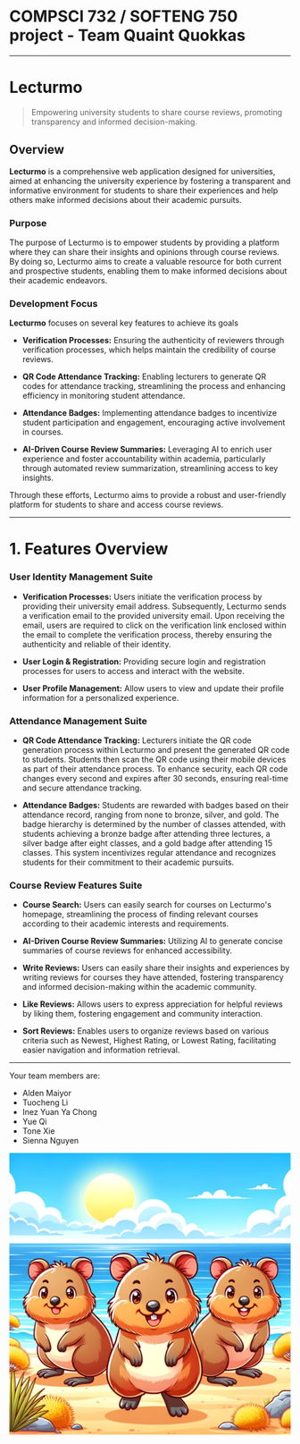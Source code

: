 # COMPSCI 732 / SOFTENG 750 project - Team Quaint Quokkas

---

# **Lecturmo** 
>Empowering university students to share course reviews, promoting transparency and informed decision-making.

## Overview
<b>Lecturmo</b> is a comprehensive web application designed for universities, aimed at enhancing the university experience by fostering a transparent and informative environment for students to share their experiences and help others make informed decisions about their academic pursuits.

### Purpose
The purpose of Lecturmo is to empower students by providing a platform where they can share their insights and opinions through course reviews. By doing so, Lecturmo aims to create a valuable resource for both current and prospective students, enabling them to make informed decisions about their academic endeavors.

### Development Focus
<b>Lecturmo</b> focuses on several key features to achieve its goals

- **Verification Processes:** Ensuring the authenticity of reviewers through verification processes, which helps maintain the credibility of course reviews.

- **QR Code Attendance Tracking:** Enabling lecturers to generate QR codes for attendance tracking, streamlining the process and enhancing efficiency in monitoring student attendance.

- **Attendance Badges:** Implementing attendance badges to incentivize student participation and engagement, encouraging active involvement in courses.

- **AI-Driven Course Review Summaries:** Leveraging AI to enrich user experience and foster accountability within academia, particularly through automated review summarization, streamlining access to key insights.

Through these efforts, Lecturmo aims to provide a robust and user-friendly platform for students to share and access course reviews.

---
# 1. Features Overview

### User Identity Management Suite
- **Verification Processes:** 
Users initiate the verification process by providing their university email address. Subsequently, Lecturmo sends a verification email to the provided university email. Upon receiving the email, users are required to click on the verification link enclosed within the email to complete the verification process, thereby ensuring the authenticity and reliable of their identity.

- **User Login & Registration:** 
Providing secure login and registration processes for users to access and interact with the website.

- **User Profile Management:** 
Allow users to view and update their profile information for a personalized experience.

### Attendance Management Suite
- **QR Code Attendance Tracking:**
Lecturers initiate the QR code generation process within Lecturmo and present the generated QR code to students. Students then scan the QR code using their mobile devices as part of their attendance process. To enhance security, each QR code changes every second and expires after 30 seconds, ensuring real-time and secure attendance tracking.

- **Attendance Badges:**
Students are rewarded with badges based on their attendance record, ranging from none to bronze, silver, and gold. The badge hierarchy is determined by the number of classes attended, with students achieving a bronze badge after attending three lectures, a silver badge after eight classes, and a gold badge after attending 15 classes. This system incentivizes regular attendance and recognizes students for their commitment to their academic pursuits.

### Course Review Features Suite
- **Course Search:** 
Users can easily search for courses on Lecturmo's homepage, streamlining the process of finding relevant courses according to their academic interests and requirements.

- **AI-Driven Course Review Summaries:** 
Utilizing AI to generate concise summaries of course reviews for enhanced accessibility.

- **Write Reviews:**
Users can easily share their insights and experiences by writing reviews for courses they have attended, fostering transparency and informed decision-making within the academic community.

- **Like Reviews:**
Allows users to express appreciation for helpful reviews by liking them, fostering engagement and community interaction.

- **Sort Reviews:**
Enables users to organize reviews based on various criteria such as Newest, Highest Rating, or Lowest Rating, facilitating easier navigation and information retrieval.






---

Your team members are:

- Alden Maiyor
- Tuocheng Li
- Inez Yuan Ya Chong
- Yue Qi
- Tone Xie
- Sienna Nguyen

![](./group-image/Quaint%20Quokkas.webp)
